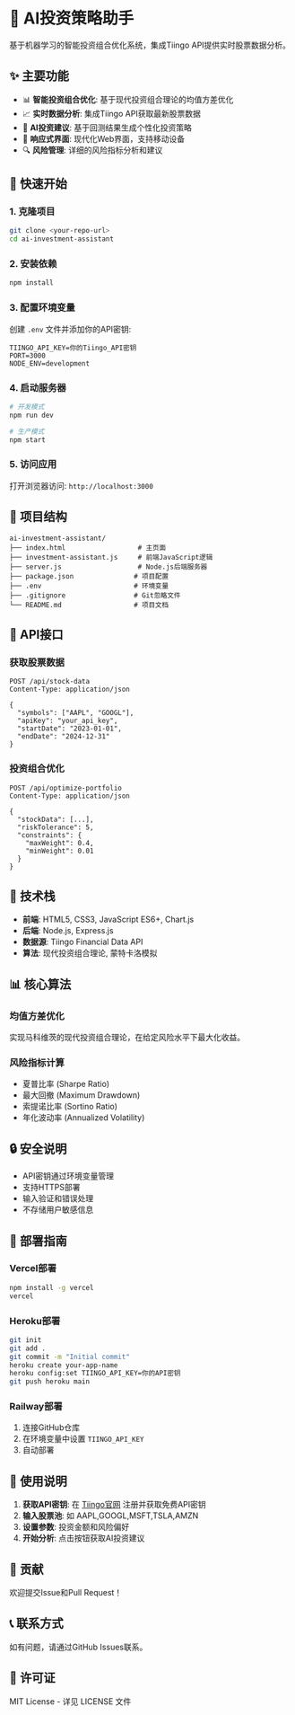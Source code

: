 # 🤖 AI投资策略助手

基于机器学习的智能投资组合优化系统，集成Tiingo API提供实时股票数据分析。

## ✨ 主要功能

- 📊 **智能投资组合优化**: 基于现代投资组合理论的均值方差优化
- 📈 **实时数据分析**: 集成Tiingo API获取最新股票数据
- 🎯 **AI投资建议**: 基于回测结果生成个性化投资策略
- 📱 **响应式界面**: 现代化Web界面，支持移动设备
- 🔍 **风险管理**: 详细的风险指标分析和建议

## 🚀 快速开始

### 1. 克隆项目
```bash
git clone <your-repo-url>
cd ai-investment-assistant
```

### 2. 安装依赖
```bash
npm install
```

### 3. 配置环境变量
创建 `.env` 文件并添加你的API密钥:
```env
TIINGO_API_KEY=你的Tiingo_API密钥
PORT=3000
NODE_ENV=development
```

### 4. 启动服务器
```bash
# 开发模式
npm run dev

# 生产模式
npm start
```

### 5. 访问应用
打开浏览器访问: `http://localhost:3000`

## 📁 项目结构

```
ai-investment-assistant/
├── index.html                  # 主页面
├── investment-assistant.js     # 前端JavaScript逻辑
├── server.js                   # Node.js后端服务器
├── package.json               # 项目配置
├── .env                       # 环境变量
├── .gitignore                 # Git忽略文件
└── README.md                  # 项目文档
```

## 🔧 API接口

### 获取股票数据
```http
POST /api/stock-data
Content-Type: application/json

{
  "symbols": ["AAPL", "GOOGL"],
  "apiKey": "your_api_key",
  "startDate": "2023-01-01",
  "endDate": "2024-12-31"
}
```

### 投资组合优化
```http
POST /api/optimize-portfolio
Content-Type: application/json

{
  "stockData": [...],
  "riskTolerance": 5,
  "constraints": {
    "maxWeight": 0.4,
    "minWeight": 0.01
  }
}
```

## 🎯 技术栈

- **前端**: HTML5, CSS3, JavaScript ES6+, Chart.js
- **后端**: Node.js, Express.js
- **数据源**: Tiingo Financial Data API
- **算法**: 现代投资组合理论, 蒙特卡洛模拟

## 📊 核心算法

### 均值方差优化
实现马科维茨的现代投资组合理论，在给定风险水平下最大化收益。

### 风险指标计算
- 夏普比率 (Sharpe Ratio)
- 最大回撤 (Maximum Drawdown)
- 索提诺比率 (Sortino Ratio)
- 年化波动率 (Annualized Volatility)

## 🔒 安全说明

- API密钥通过环境变量管理
- 支持HTTPS部署
- 输入验证和错误处理
- 不存储用户敏感信息

## 🚀 部署指南

### Vercel部署
```bash
npm install -g vercel
vercel
```

### Heroku部署
```bash
git init
git add .
git commit -m "Initial commit"
heroku create your-app-name
heroku config:set TIINGO_API_KEY=你的API密钥
git push heroku main
```

### Railway部署
1. 连接GitHub仓库
2. 在环境变量中设置 `TIINGO_API_KEY`
3. 自动部署

## 📝 使用说明

1. **获取API密钥**: 在 [Tiingo官网](https://tiingo.com) 注册并获取免费API密钥
2. **输入股票池**: 如 AAPL,GOOGL,MSFT,TSLA,AMZN
3. **设置参数**: 投资金额和风险偏好
4. **开始分析**: 点击按钮获取AI投资建议

## 🤝 贡献

欢迎提交Issue和Pull Request！

## 📞 联系方式

如有问题，请通过GitHub Issues联系。

## 📄 许可证

MIT License - 详见 LICENSE 文件
